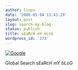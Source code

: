 ```yaml
---
author: linpx
date: '2006-01-04 13:43:29'
layout: post
slug: search-my-blog
status: publish
title: sEaRcH mY bLoG
wordpress_id: '273'
---
```


  
  
[
![Google](http://www.google.com/logos/Logo_40wht.gif)](http://www.google.com/)

Global Search sEaRcH mY bLoG

